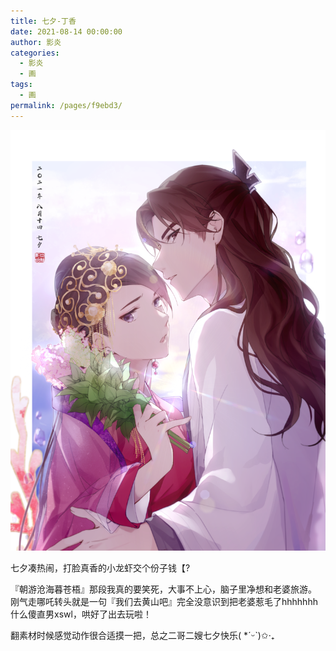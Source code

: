```yaml
---
title: 七夕-丁香
date: 2021-08-14 00:00:00
author: 影炎
categories: 
  - 影炎
  - 画
tags: 
  - 画
permalink: /pages/f9ebd3/
---
```


![2021.8.14](/img/yingyan/2021.8.14.png)

七夕凑热闹，打脸真香的小龙虾交个份子钱【?

『朝游沧海暮苍梧』那段我真的要笑死，大事不上心，脑子里净想和老婆旅游。
刚气走哪吒转头就是一句『我们去黄山吧』完全没意识到把老婆惹毛了hhhhhhh
什么傻直男xswl，哄好了出去玩啦！

翻素材时候感觉动作很合适摸一把，总之二哥二嫂七夕快乐( *ˊᵕˋ)✩︎‧₊

<!-- more -->
